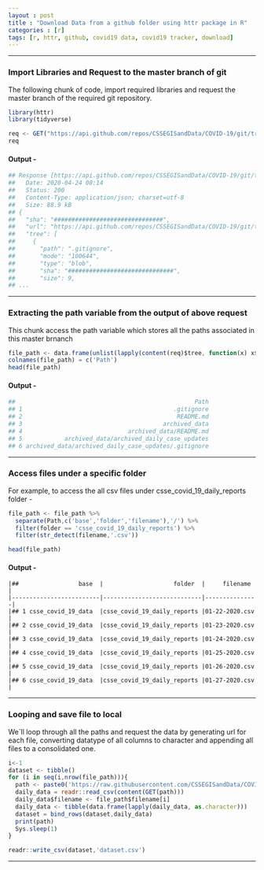 ```yaml
---
layout : post
title : "Download Data from a github folder using httr package in R"
categories : [r]
tags: [r, httr, github, covid19 data, covid19 tracker, download]  
---
```


---



### Import Libraries and Request to the master branch of git

The following chunk of code, import required libraries and request the master branch of the required git repository.
```javascript
library(httr)
library(tidyverse)

req <- GET("https://api.github.com/repos/CSSEGISandData/COVID-19/git/trees/master?recursive=1")
req
```
#### Output - 
```python
## Response [https://api.github.com/repos/CSSEGISandData/COVID-19/git/trees/master?recursive=1]
##   Date: 2020-04-24 08:14
##   Status: 200
##   Content-Type: application/json; charset=utf-8
##   Size: 88.9 kB
## {
##   "sha": "###############################",
##   "url": "https://api.github.com/repos/CSSEGISandData/COVID-19/git/trees/65ba...
##   "tree": [
##     {
##       "path": ".gitignore",  
##       "mode": "100644",
##       "type": "blob",
##       "sha": "##############################",
##       "size": 9,
## ...

```
<!--break-->
---
### Extracting the path variable from the output of above request

This chunk access the path variable which stores all the paths associated in this master brnanch
```javascript
file_path <- data.frame(unlist(lapply(content(req)$tree, function(x) x$path)))
colnames(file_path) = c('Path')
head(file_path)
```
#### Output -
```python
##                                                   Path
## 1                                           .gitignore
## 2                                            README.md
## 3                                        archived_data
## 4                              archived_data/README.md
## 5            archived_data/archived_daily_case_updates
## 6 archived_data/archived_daily_case_updates/.gitignore
```

---
### Access files under a specific folder

For example, to access the all csv files under csse_covid_19_daily_reports folder -
```javascript
file_path <- file_path %>%
  separate(Path,c('base','folder','filename'),'/') %>%
  filter(folder == 'csse_covid_19_daily_reports') %>%
  filter(str_detect(filename,'.csv'))

head(file_path)
```
#### Output -
```
|##                 base  |                    folder  |     filename  |
|-------------------------|----------------------------|---------------|
|## 1 csse_covid_19_data  |csse_covid_19_daily_reports |01-22-2020.csv |
|## 2 csse_covid_19_data  |csse_covid_19_daily_reports |01-23-2020.csv |
|## 3 csse_covid_19_data  |csse_covid_19_daily_reports |01-24-2020.csv |
|## 4 csse_covid_19_data  |csse_covid_19_daily_reports |01-25-2020.csv |
|## 5 csse_covid_19_data  |csse_covid_19_daily_reports |01-26-2020.csv |
|## 6 csse_covid_19_data  |csse_covid_19_daily_reports |01-27-2020.csv | 
```
---
### Looping and save file to local
We`ll loop through all the paths and request the data by generating url for each file, converting datatype of all columns to character and appending all files to a consolidated one.

```javascript
i<-1
dataset <- tibble()
for (i in seq(i,nrow(file_path))){
  path <- paste0('https://raw.githubusercontent.com/CSSEGISandData/COVID-19/master/csse_covid_19_data/csse_covid_19_daily_reports/',file_path$filename[i])
  daily_data = readr::read_csv(content(GET(path)))
  daily_data$filename <- file_path$filename[i]
  daily_data <- tibble(data.frame(lapply(daily_data, as.character)))
  dataset = bind_rows(dataset,daily_data)
  print(path)
  Sys.sleep(1)
} 

readr::write_csv(dataset,'dataset.csv')
```

---


























